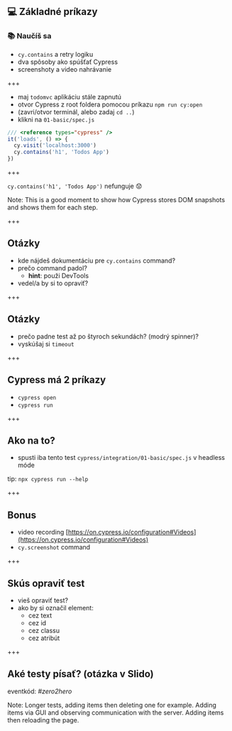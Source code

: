 ## 💻 Základné príkazy

### 📚 Naučíš sa

- `cy.contains` a retry logiku
- dva spôsoby ako spúšťať Cypress
- screenshoty a video nahrávanie

+++

- maj `todomvc` aplikáciu stále zapnutú
- otvor Cypress z root foldera pomocou príkazu `npm run cy:open`
- (zavri/otvor terminál, alebo zadaj `cd ..`)
- klikni na `01-basic/spec.js`

```js
/// <reference types="cypress" />
it('loads', () => {
  cy.visit('localhost:3000')
  cy.contains('h1', 'Todos App')
})
```

+++

`cy.contains('h1', 'Todos App')` nefunguje 😟

Note:
This is a good moment to show how Cypress stores DOM snapshots and shows them for each step.

+++

## Otázky

- kde nájdeš dokumentáciu pre `cy.contains` command?
- prečo command padol?
  - **hint**: použi DevTools
- vedel/a by si to opraviť?

+++

## Otázky

- prečo padne test až po štyroch sekundách? (modrý spinner)?
- vyskúšaj si `timeout`

+++

## Cypress má 2 príkazy

- `cypress open`
- `cypress run`

+++

## Ako na to?

- spusti iba tento test `cypress/integration/01-basic/spec.js` v headless móde

tip: `npx cypress run --help`

+++

## Bonus

- video recording [https://on.cypress.io/configuration#Videos](https://on.cypress.io/configuration#Videos)
- `cy.screenshot` command

+++

## Skús opraviť test

- vieš opraviť test?
- ako by si označil element:
  - cez text
  - cez id
  - cez classu
  - cez atribút

+++

## Aké testy písať? (otázka v Slido)

eventkód: *#zero2hero*

Note:
Longer tests, adding items then deleting one for example. Adding items via GUI and observing communication with the server. Adding items then reloading the page.
